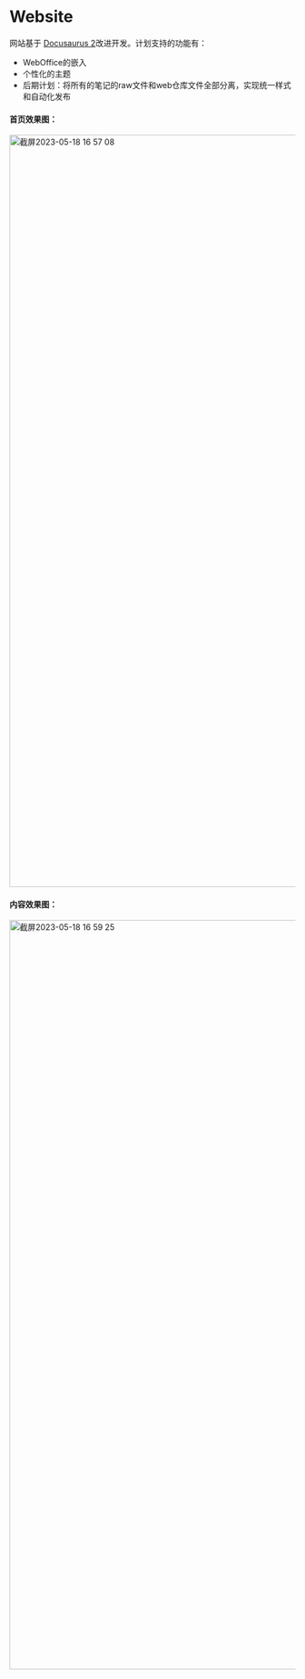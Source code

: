 # Website

网站基于 [Docusaurus 2](https://docusaurus.io/)改进开发。计划支持的功能有：

- WebOffice的嵌入
- 个性化的主题
- 后期计划：将所有的笔记的raw文件和web仓库文件全部分离，实现统一样式和自动化发布

#### 首页效果图：
<img width="1324" alt="截屏2023-05-18 16 57 08" src="https://github.com/ayaka-notes/template-notes/assets/84625273/5db37205-8583-4e39-aad7-5f3b7c4ff8f0">

#### 内容效果图：
<img width="1319" alt="截屏2023-05-18 16 59 25" src="https://github.com/ayaka-notes/template-notes/assets/84625273/aec68656-7a36-4b81-8e82-26e98d6e40be">
